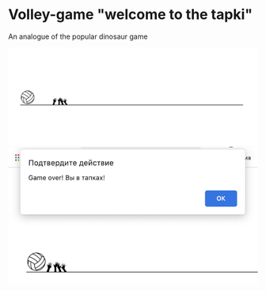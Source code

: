 # Volley-game "welcome to the tapki"
An analogue of the popular dinosaur game

 <p alight="center">
  <img src="https://github.com/khlebobul/Volley-game/blob/main/md%20img/1.png" width="850"/>
  <img src="https://github.com/khlebobul/Volley-game/blob/main/md%20img/2.png" width="850"/>
 </p>


